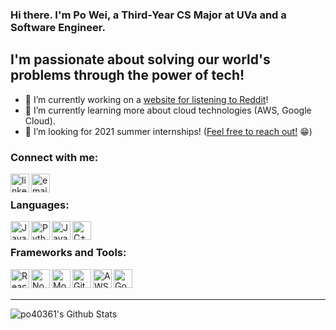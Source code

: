 ### Hi there. I'm Po Wei, a Third-Year CS Major at UVa and a Software Engineer.

## I'm passionate about solving our world's problems through the power of tech!
- 🔭 I’m currently working on a [website for listening to Reddit][website]!
- 🌱 I’m currently learning more about cloud technologies (AWS, Google Cloud).
- 👯 I’m looking for 2021 summer internships! ([Feel free to reach out!][email] 😁)

### Connect with me:

[<img align="left" alt="linkedin" width="30px" src="https://img.icons8.com/color/1000/000000/linkedin.png" />][linkedin]
[<img align="left" alt="email" width="30px" src="https://img.icons8.com/fluent/1000/000000/gmail.png" />][email]

<br />

### Languages:

<img align="left" alt="JavaScript" width="30px" src="https://upload.wikimedia.org/wikipedia/commons/6/6a/JavaScript-logo.png"/>

<img align="left" alt="Python" width="30px" src="https://upload.wikimedia.org/wikipedia/commons/thumb/c/c3/Python-logo-notext.svg/1000px-Python-logo-notext.svg.png"/>

<img align="left" alt="Java" width="30px" src="https://img.icons8.com/color/1000/000000/java-coffee-cup-logo.png"/>

<img align="left" alt="C++" width="30px" src="https://img.icons8.com/color/1000/000000/c-plus-plus-logo.png"/>

<br />

### Frameworks and Tools:

<img align="left" alt="React.js" width="30px" src="https://img.icons8.com/plasticine/1000/000000/react.png"/>

<img align="left" alt="Node.js" width="30px" src="https://img.icons8.com/color/1000/000000/nodejs.png"/>

<img align="left" alt="MongoDB" width="30px" src="https://img.icons8.com/color/48/000000/mongodb.png"/>

<img align="left" alt="Git" width="30px" src="https://img.icons8.com/color/1000/000000/git.png"/>

<img align="left" alt="AWS" width="30px" src="https://img.icons8.com/color/1000/000000/amazon-web-services.png"/>

<img align="left" alt="Google Cloud" width="30px" src="https://img.icons8.com/color/1000/000000/google-cloud-platform.png"/>


<br />
<br />

---

<img align="left" alt="po40361's Github Stats" src="https://github-readme-stats.vercel.app/api?username=po40361&show_icons=true&hide_border=true" />

[website]: https://snoopods.com
[email]: mailto:pt5rsx@virginia.edu
[linkedin]: https://linkedin.com/in/poweitsao
